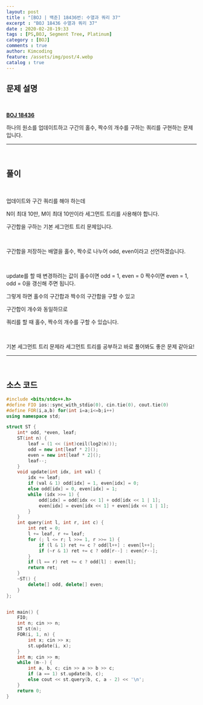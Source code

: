 ```yaml
---
layout: post
title : "[BOJ | 백준] 18436번: 수열과 쿼리 37"
excerpt : "BOJ 18436 수열과 쿼리 37"
date : 2020-02-28-19:33
tags : [PS,BOJ, Segment Tree, Platinum]
category : [BOJ]
comments : true
author: Kimcoding
feature: /assets/img/post/4.webp
catalog : true
---
```


## 문제 설명

<br/>

**[BOJ 18436](https://www.acmicpc.net/problem/18436)**


하나의 원소를 업데이트하고 구간의 홀수, 짝수의 개수를 구하는 쿼리를 구현하는 문제입니다.

---
<br/>

## 풀이

<br/>

업데이트와 구간 쿼리를 해야 하는데

N이 최대 10만, M이 최대 10만이라 세그먼트 트리를 사용해야 합니다.

구간합을 구하는 기본 세그먼트 트리 문제입니다.

<br/>

구간합을 저장하는 배열을 홀수, 짝수로 나누어 odd, even이라고 선언하겠습니다.

<br/>

update를 할 때 변경하려는 값이 홀수이면 odd = 1, even = 0 짝수이면 even = 1, odd = 0을 갱신해 주면 됩니다.

그렇게 하면 홀수의 구간합과 짝수의 구간합을 구할 수 있고

구간합이 개수와 동일하므로

쿼리를 할 때 홀수, 짝수의 개수를 구할 수 있습니다.

<br/>

기본 세그먼트 트리 문제라 세그먼트 트리를 공부하고 바로 풀어봐도 좋은 문제 같아요!



---

<br/>

## <i class="fa fa-code"></i> 소스 코드

```cpp
#include <bits/stdc++.h>
#define FIO ios::sync_with_stdio(0), cin.tie(0), cout.tie(0)
#define FOR(i,a,b) for(int i=a;i<=b;i++)
using namespace std;

struct ST {
	int* odd, *even, leaf;
	ST(int n) {
		leaf = (1 << (int)ceil(log2(n)));
		odd = new int[leaf * 2]();
		even = new int[leaf * 2]();
		leaf--;
	}
	void update(int idx, int val) {
		idx += leaf;
		if (val & 1) odd[idx] = 1, even[idx] = 0;
		else odd[idx] = 0, even[idx] = 1;
		while (idx >>= 1) {
			odd[idx] = odd[idx << 1] + odd[idx << 1 | 1];
			even[idx] = even[idx << 1] + even[idx << 1 | 1];
		}
	}
	int query(int l, int r, int c) {
		int ret = 0;
		l += leaf, r += leaf;
		for (; l <= r; l >>= 1, r >>= 1) {
			if (l & 1) ret += c ? odd[l++] : even[l++];
			if (~r & 1) ret += c ? odd[r--] : even[r--];
		}
		if (l == r) ret += c ? odd[l] : even[l];
		return ret;
	}
	~ST() {
		delete[] odd, delete[] even;
	}
};


int main() {
	FIO;
	int n; cin >> n;
	ST st(n);
	FOR(i, 1, n) {
		int x; cin >> x;
		st.update(i, x);
	}
	int m; cin >> m;
	while (m--) {
		int a, b, c; cin >> a >> b >> c;
		if (a == 1) st.update(b, c);
		else cout << st.query(b, c, a - 2) << '\n';
	}
	return 0;
}

```

